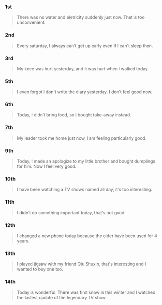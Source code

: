 ### 1st
> There was no water and eletricity suddenly just now. That is too unconvenient.

### 2nd
> Every saturday, I always can't get up early even if I can't sleep then.

### 3rd
> My knee was hurt yesterday, and it was hurt when I walked today.

### 5th
> I even forgot I don't write the diary yesterday. I don't feel good now.

### 6th
> Today, I didn't bring food, so I bought take-away instead.

### 7th
> My leader took me home just now, I am feeling particularly good.

### 9th
> Today, I made an apologize to my little brother and bought dumplings for him. Now I feel very good.

### 10th
> I have been watching a TV shows named <Bye Bye my lover> all day, it's too interesting.

### 11th
> I didn't do something important today, that's not good.

### 12th
> I changed a new phone today because the older have been used for 4 years.

### 13th
> I played jigsaw with my friend Qiu Shuxin, that's interesting and I wanted to buy one too.

### 14th
> Today is wonderful. There was first snow in this winter and I watched the lastest update of the legendary TV show <Bye Bye my lover>.
